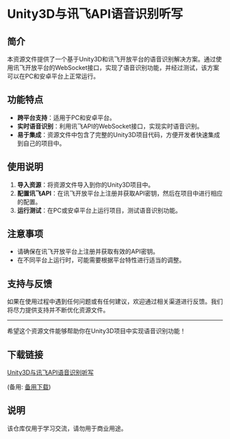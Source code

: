 # Unity3D与讯飞API语音识别听写

## 简介
本资源文件提供了一个基于Unity3D和讯飞开放平台的语音识别解决方案。通过使用讯飞开放平台的WebSocket接口，实现了语音识别功能，并经过测试，该方案可以在PC和安卓平台上正常运行。

## 功能特点
- **跨平台支持**：适用于PC和安卓平台。
- **实时语音识别**：利用讯飞API的WebSocket接口，实现实时语音识别。
- **易于集成**：资源文件中包含了完整的Unity3D项目代码，方便开发者快速集成到自己的项目中。

## 使用说明
1. **导入资源**：将资源文件导入到你的Unity3D项目中。
2. **配置讯飞API**：在讯飞开放平台上注册并获取API密钥，然后在项目中进行相应的配置。
3. **运行测试**：在PC或安卓平台上运行项目，测试语音识别功能。

## 注意事项
- 请确保在讯飞开放平台上注册并获取有效的API密钥。
- 在不同平台上运行时，可能需要根据平台特性进行适当的调整。

## 支持与反馈
如果在使用过程中遇到任何问题或有任何建议，欢迎通过相关渠道进行反馈。我们将尽力提供支持并不断优化资源文件。

---

希望这个资源文件能够帮助你在Unity3D项目中实现语音识别功能！

## 下载链接
[Unity3D与讯飞API语音识别听写](https://pan.quark.cn/s/eb2642557b5b) 

(备用: [备用下载](https://pan.baidu.com/s/1AmZXYr1lGuXrz_dX-WNf2Q?pwd=1234))

## 说明

该仓库仅用于学习交流，请勿用于商业用途。
